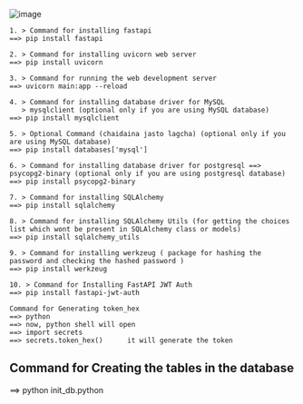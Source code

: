 ![image](https://github.com/user-attachments/assets/c2978878-286a-472e-84ce-eb0332a500f2)


```
1. > Command for installing fastapi
==> pip install fastapi
```

```
2. > Command for installing uvicorn web server
==> pip install uvicorn
```

```
3. > Command for running the web development server
==> uvicorn main:app --reload
```

```
4. > Command for installing database driver for MySQL
   > mysqlclient (optional only if you are using MySQL database)
==> pip install mysqlclient
```

```
5. > Optional Command (chaidaina jasto lagcha) (optional only if you are using MySQL database)
==> pip install databases['mysql']
```

```
6. > Command for installing database driver for postgresql ==> psycopg2-binary (optional only if you are using postgresql database)
==> pip install psycopg2-binary
```

```
7. > Command for installing SQLAlchemy
==> pip install sqlalchemy
```

```
8. > Command for installing SQLAlchemy Utils (for getting the choices list which wont be present in SQLAlchemy class or models)
==> pip install sqlalchemy_utils
```

```
9. > Command for installing werkzeug ( package for hashing the password and checking the hashed password )
==> pip install werkzeug
```

```
10. > Command for Installing FastAPI JWT Auth
==> pip install fastapi-jwt-auth
```

```
Command for Generating token_hex
==> python
==> now, python shell will open
==> import secrets
==> secrets.token_hex()      it will generate the token
```

## Command for Creating the tables in the database
==> python init_db.python
